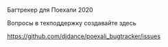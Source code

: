 Багтрекер для Поехали 2020

Вопросы в техподдержку создавайте здесь 

https://github.com/djdance/poexali_bugtracker/issues

